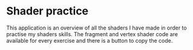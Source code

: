 # Shader practice

This application is an overview of all the shaders I have made in order to practise my shaders skills. The fragment and vertex shader code are available for every exercise and there is a button to copy the code.
